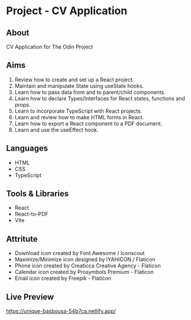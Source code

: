 # Project - CV Application

## About

CV Application for The Odin Project

## Aims

1. Review how to create and set up a React project.
2. Maintain and manipulate State using useState hooks.
3. Learn how to pass data from and to parent/child components.
4. Learn how to declare Types/Interfaces for React states, functions and props.
5. Learn to incorporate TypeScript with React projects.
6. Learn and review how to make HTML forms in React.
7. Learn how to export a React component to a PDF document.
8. Learn and use the useEffect hook.

## Languages

- HTML
- CSS
- TypeScript

## Tools & Libraries

- React
- React-to-PDF
- Vite

## Attritute

- Download icon created by Font Awesome / Iconscout
- Maximize/Minimize icon designed by IYAHICON / Flaticon
- Phone icon created by Creaticca Creative Agency - Flaticon
- Calendar icon created by Prosymbols Premium - Flaticon
- Email icon created by Freepik - Flaticon

## Live Preview

https://unique-basbousa-54b7ca.netlify.app/
